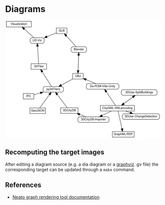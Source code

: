 # Diagrams

<img src="./Tools_Formats_bipartite_graph_UML_activity_like.svg" alt="drawing" width="600"/>

## Recomputing the target images

After editing a diagram source (e.g. a dia diagram or a [graphviz](https://graphviz.org/) .gv file)
the corresponding target can be updated through a `make` command.

## References

* [Neato graph rendering tool documentation](http://www.graphviz.org/pdf/neatoguide.pdf)
